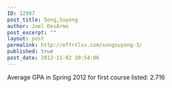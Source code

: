 ```yaml
---
ID: 12987
post_title: Song,Suyong
author: Joel DesArmo
post_excerpt: ""
layout: post
permalink: http://effrtlss.com/songsuyong-3/
published: true
post_date: 2012-11-02 20:54:06
---
```

<p>Average GPA in Spring 2012 for first course listed: 2.716</p>